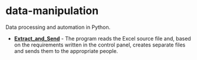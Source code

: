 # data-manipulation
Data processing and automation in Python.

- [<b>Extract_and_Send</b>](https://github.com/jakub-kuba/data-manipulation/tree/main/Extract_and_Send) - The program reads the Excel source file and, based on the requirements written in the control panel, creates separate files and sends them to the appropriate people.
